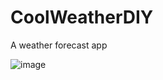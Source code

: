 # CoolWeatherDIY
A weather forecast app

![image](http://www.xqcheng.cn/static/blog/img/pattern/mygif3.gif)
